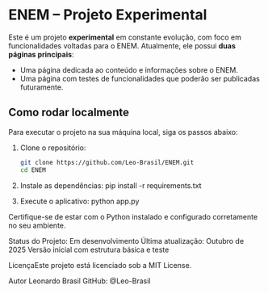# ENEM – Projeto Experimental

Este é um projeto **experimental** em constante evolução, com foco em funcionalidades voltadas para o ENEM. Atualmente, ele possui **duas páginas principais**:

- Uma página dedicada ao conteúdo e informações sobre o ENEM.
- Uma página com testes de funcionalidades que poderão ser publicadas futuramente.

## Como rodar localmente

Para executar o projeto na sua máquina local, siga os passos abaixo:

1. Clone o repositório:
   ```bash
   git clone https://github.com/Leo-Brasil/ENEM.git
   cd ENEM

2. Instale as dependências:
    pip install -r requirements.txt

3. Execute o aplicativo:
    python app.py

Certifique-se de estar com o Python instalado e configurado corretamente no seu ambiente.

Status do Projeto: Em desenvolvimento
Última atualização: Outubro de 2025
Versão inicial com estrutura básica e teste

LicençaEste projeto está licenciado sob a MIT License.

Autor
Leonardo Brasil
GitHub: @Leo-Brasil